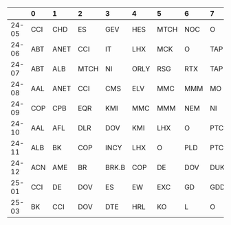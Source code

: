 |       | 0   | 1    | 2    | 3     | 4    | 5    | 6   | 7    | 8    | 9    |
|:------|:----|:-----|:-----|:------|:-----|:-----|:----|:-----|:-----|:-----|
| 24-05 | CCI | CHD  | ES   | GEV   | HES  | MTCH | NOC | O    | PG   | TMUS |
| 24-06 | ABT | ANET | CCI  | IT    | LHX  | MCK  | O   | TAP  | TMUS | WELL |
| 24-07 | ABT | ALB  | MTCH | NI    | ORLY | RSG  | RTX | TAP  | TMUS | UNH  |
| 24-08 | AAL | ANET | CCI  | CMS   | ELV  | MMC  | MMM | MO   | NEM  | NI   |
| 24-09 | COP | CPB  | EQR  | KMI   | MMC  | MMM  | NEM | NI   | ORLY | PSX  |
| 24-10 | AAL | AFL  | DLR  | DOV   | KMI  | LHX  | O   | PTC  | ROL  | WMB  |
| 24-11 | ALB | BK   | COP  | INCY  | LHX  | O    | PLD | PTC  | TMUS | WELL |
| 24-12 | ACN | AME  | BR   | BRK.B | COP  | DE   | DOV | DUK  | PAYX | PTC  |
| 25-01 | CCI | DE   | DOV  | ES    | EW   | EXC  | GD  | GDDY | JNPR | YUM  |
| 25-03 | BK  | CCI  | DOV  | DTE   | HRL  | KO   | L   | O    | PAYX | REG  |